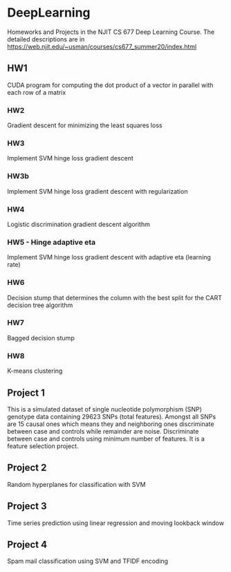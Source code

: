 # DeepLearning

Homeworks and Projects in the NJIT CS 677 Deep Learning Course. The detailed descriptions are in https://web.njit.edu/~usman/courses/cs677_summer20/index.html

## HW1
CUDA program for computing the dot product of a vector in parallel with each row of a matrix
### HW2
Gradient descent for minimizing the least squares loss
### HW3
Implement SVM hinge loss gradient descent 
### HW3b
Implement SVM hinge loss gradient descent with regularization
### HW4
Logistic discrimination gradient descent algorithm
### HW5 - Hinge adaptive eta
Implement SVM hinge loss gradient descent with adaptive eta (learning rate)
### HW6
Decision stump that determines the column with the best split for the CART decision tree algorithm
### HW7
Bagged decision stump
### HW8
K-means clustering
## Project 1
This is a simulated dataset of single nucleotide polymorphism (SNP) genotype data containing 29623 SNPs (total features). Amongst all SNPs are 15 causal ones which means they and neighboring ones discriminate between case and controls while remainder are noise. Discriminate between case and controls using minimum number of features. It is a feature selection project.
## Project 2
Random hyperplanes for classification with SVM
## Project 3
Time series prediction using linear regression and moving lookback window
## Project 4
Spam mail classification using SVM and TFIDF encoding




